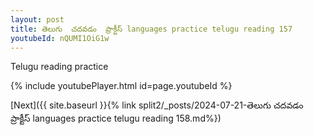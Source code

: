 ```yaml
---
layout: post
title: తెలుగు  చదవడం  ప్రాక్టీస్ languages practice telugu reading 157
youtubeId: nQUMI1OiG1w
---
```

 
 
Telugu reading practice
 
 
 
 
 


{% include youtubePlayer.html id=page.youtubeId %}
 
[Next]({{ site.baseurl }}{% link  split2/_posts/2024-07-21-తెలుగు  చదవడం  ప్రాక్టీస్ languages practice telugu reading 158.md%})
 
